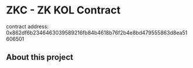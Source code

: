 # ZKC - ZK KOL Contract

contract address: 0x862df6b2346463039589216fb84b4618b76f2b4e8bd479555863d8ea51606501

## About this project
